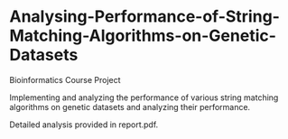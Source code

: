 # Analysing-Performance-of-String-Matching-Algorithms-on-Genetic-Datasets
Bioinformatics Course Project

Implementing and analyzing the performance of various string matching algorithms on genetic datasets and analyzing their performance.

Detailed analysis provided in report.pdf.
